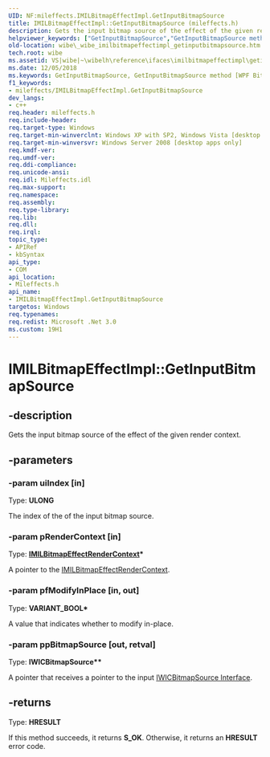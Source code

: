 ```yaml
---
UID: NF:mileffects.IMILBitmapEffectImpl.GetInputBitmapSource
title: IMILBitmapEffectImpl::GetInputBitmapSource (mileffects.h)
description: Gets the input bitmap source of the effect of the given render context.helpviewer_keywords: ["GetInputBitmapSource","GetInputBitmapSource method [WPF Bitmap Effects]","GetInputBitmapSource method [WPF Bitmap Effects]","IMILBitmapEffectImpl interface","IMILBitmapEffectImpl interface [WPF Bitmap Effects]","GetInputBitmapSource method","IMILBitmapEffectImpl.GetInputBitmapSource","IMILBitmapEffectImpl::GetInputBitmapSource","_wibe_imilbitmapeffectimpl_getinputbitmapsource","mileffects/IMILBitmapEffectImpl::GetInputBitmapSource","wibe._wibe_imilbitmapeffectimpl_getinputbitmapsource"]
old-location: wibe\_wibe_imilbitmapeffectimpl_getinputbitmapsource.htm
tech.root: wibe
ms.assetid: VS|wibe|~\wibelh\reference\ifaces\imilbitmapeffectimpl\getinputbitmapsource.htm
ms.date: 12/05/2018
ms.keywords: GetInputBitmapSource, GetInputBitmapSource method [WPF Bitmap Effects], GetInputBitmapSource method [WPF Bitmap Effects],IMILBitmapEffectImpl interface, IMILBitmapEffectImpl interface [WPF Bitmap Effects],GetInputBitmapSource method, IMILBitmapEffectImpl.GetInputBitmapSource, IMILBitmapEffectImpl::GetInputBitmapSource, _wibe_imilbitmapeffectimpl_getinputbitmapsource, mileffects/IMILBitmapEffectImpl::GetInputBitmapSource, wibe._wibe_imilbitmapeffectimpl_getinputbitmapsource
f1_keywords:
- mileffects/IMILBitmapEffectImpl.GetInputBitmapSource
dev_langs:
- c++
req.header: mileffects.h
req.include-header: 
req.target-type: Windows
req.target-min-winverclnt: Windows XP with SP2, Windows Vista [desktop apps only]
req.target-min-winversvr: Windows Server 2008 [desktop apps only]
req.kmdf-ver: 
req.umdf-ver: 
req.ddi-compliance: 
req.unicode-ansi: 
req.idl: Mileffects.idl
req.max-support: 
req.namespace: 
req.assembly: 
req.type-library: 
req.lib: 
req.dll: 
req.irql: 
topic_type:
- APIRef
- kbSyntax
api_type:
- COM
api_location:
- Mileffects.h
api_name:
- IMILBitmapEffectImpl.GetInputBitmapSource
targetos: Windows
req.typenames: 
req.redist: Microsoft .Net 3.0
ms.custom: 19H1
---
```


# IMILBitmapEffectImpl::GetInputBitmapSource


## -description


Gets the input bitmap source of the effect of the given render context.


## -parameters




### -param uiIndex [in]

Type: <b>ULONG</b>

The index of the of the input bitmap source.


### -param pRenderContext [in]

Type: <b><a href="https://docs.microsoft.com/previous-versions/windows/desktop/api/mileffects/nn-mileffects-imilbitmapeffectrendercontext">IMILBitmapEffectRenderContext</a>*</b>

A pointer to the <a href="https://docs.microsoft.com/previous-versions/windows/desktop/api/mileffects/nn-mileffects-imilbitmapeffectrendercontext">IMILBitmapEffectRenderContext</a>.


### -param pfModifyInPlace [in, out]

Type: <b>VARIANT_BOOL*</b>

A value that indicates whether to modify in-place.


### -param ppBitmapSource [out, retval]

Type: <b>IWICBitmapSource**</b>

A pointer that receives a pointer to the input <a href="https://docs.microsoft.com/windows/desktop/api/wincodec/nn-wincodec-iwicbitmapsource">IWICBitmapSource Interface</a>.


## -returns



Type: <b>HRESULT</b>

If this method succeeds, it returns <b xmlns:loc="http://microsoft.com/wdcml/l10n">S_OK</b>. Otherwise, it returns an <b xmlns:loc="http://microsoft.com/wdcml/l10n">HRESULT</b> error code.




